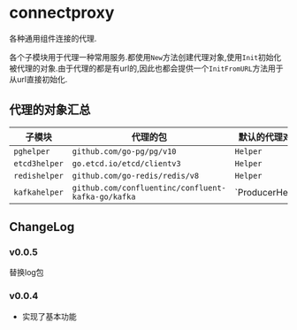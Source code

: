 # connectproxy

各种通用组件连接的代理.

各个子模块用于代理一种常用服务.都使用`New`方法创建代理对象,使用`Init`初始化被代理的对象.由于代理的都是有url的,因此也都会提供一个`InitFromURL`方法用于从url直接初始化.

## 代理的对象汇总

| 子模块       | 代理的包                                           | 默认的代理对象                                         |
| ------------ | -------------------------------------------------- | ------------------------------------------------------ |
| `pghelper`    | `github.com/go-pg/pg/v10`                           | `Helper`                                                |
| `etcd3helper` | `go.etcd.io/etcd/clientv3`                         | `Helper`                                                |
| `redishelper` | `github.com/go-redis/redis/v8`                        | `Helper`                                                |
| `kafkahelper` | `github.com/confluentinc/confluent-kafka-go/kafka` | `ProducerHelper|ConsumerHelper`                          |

## ChangeLog

### v0.0.5

替换log包

### v0.0.4

+ 实现了基本功能